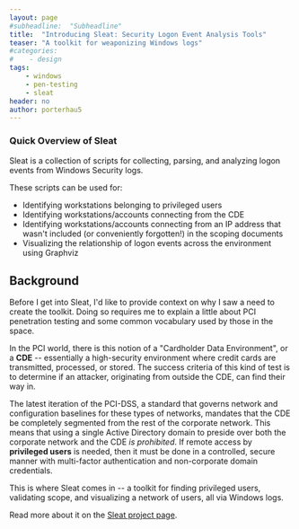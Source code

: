 ```yaml
---
layout: page
#subheadline:  "Subheadline"
title:  "Introducing Sleat: Security Logon Event Analysis Tools"
teaser: "A toolkit for weaponizing Windows logs"
#categories:
#    - design
tags:
    - windows
    - pen-testing
    - sleat
header: no
author: porterhau5
---
```

### Quick Overview of Sleat
Sleat is a collection of scripts for collecting, parsing, and analyzing logon events from Windows Security logs.

These scripts can be used for:

- Identifying workstations belonging to privileged users
- Identifying workstations/accounts connecting from the CDE
- Identifying workstations/accounts connecting from an IP address that wasn't included (or conveniently forgotten!) in the scoping documents
- Visualizing the relationship of logon events across the environment using Graphviz

## Background
Before I get into Sleat, I'd like to provide context on why I saw a need to create the toolkit. Doing so requires me to explain a little about PCI penetration testing and some common vocabulary used by those in the space.

In the PCI world, there is this notion of a "Cardholder Data Environment", or a **CDE** -- essentially a high-security environment where credit cards are transmitted, processed, or stored. The success criteria of this kind of test is to determine if an attacker, originating from outside the CDE, can find their way in.

The latest iteration of the PCI-DSS, a standard that governs network and configuration baselines for these types of networks, mandates that the CDE be completely segmented from the rest of the corporate network. This means that using a single Active Directory domain to preside over both the corporate network and the CDE *is prohibited*. If remote access by **privileged users** is needed, then it must be done in a controlled, secure manner with multi-factor authentication and non-corporate domain credentials.

This is where Sleat comes in -- a toolkit for finding privileged users, validating scope, and visualizing a network of users, all via Windows logs.

Read more about it on the [Sleat project page](/projects/sleat/).
